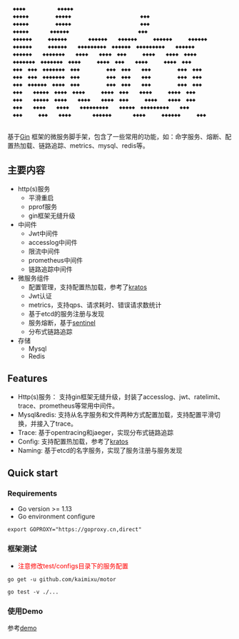```　　　　　　　　　　　　　　　　　　　　　　　　　　　　　　　　　　　　　　　　　　　　　　　　　　
　◆◆◆◆　　　　　　◆◆◆◆◆　　　　　　　　　　　　　　　　　　　　　　　　　　　　　　　　　　　　　
　◆◆◆◆◆　　　　　◆◆◆◆◆　　　　　　　　　　　　　◆◆◆　　　　　　　　　　　　　　　　　　　　　
　◆◆◆◆◆　　　　　◆◆◆◆◆　　　　　　　　　　　　　◆◆◆　　　　　　　　　　　　　　　　　　　　　
　◆◆◆◆◆　　　　◆◆◆◆◆◆　　　　　　　　　　　　　◆◆◆　　　　　　　　　　　　　　　　　　　　　
　◆◆◆◆◆◆　　　◆◆◆◆◆◆　　　　◆◆◆◆◆◆　　◆◆◆◆◆◆　　　◆◆◆◆◆◆　　　◆◆◆◆◆◆　
　◆◆◆◆◆◆　　　◆◆◆◆◆◆　　◆◆◆◆◆◆◆◆◆　◆◆◆◆◆◆　◆◆◆◆◆◆◆◆◆　　◆◆◆◆◆◆　
　◆◆◆◆◆◆　　◆◆◆◆◆◆◆　　◆◆◆◆　　◆◆◆◆　◆◆◆　　　◆◆◆◆　　◆◆◆◆　◆◆◆◆　　　
　◆◆◆◆◆◆◆　◆◆◆◆◆◆◆　◆◆◆◆　　　◆◆◆◆　◆◆◆　　◆◆◆◆　　　◆◆◆◆　◆◆◆　　　　
　◆◆◆　◆◆◆　◆◆◆◆◆◆◆　◆◆◆　　　　　◆◆◆　◆◆◆　　◆◆◆　　　　　◆◆◆　◆◆◆　　　　
　◆◆◆　◆◆◆　◆◆◆◆◆◆◆　◆◆◆　　　　　◆◆◆　◆◆◆　　◆◆◆　　　　　◆◆◆　◆◆◆　　　　
　◆◆◆　◆◆◆◆◆◆　◆◆◆◆　◆◆◆　　　　　◆◆◆　◆◆◆　　◆◆◆　　　　　◆◆◆　◆◆◆　　　　
　◆◆◆　　◆◆◆◆◆　◆◆◆◆　◆◆◆◆　　　◆◆◆◆　◆◆◆　　◆◆◆◆　　　◆◆◆◆　◆◆◆　　　　
　◆◆◆　　◆◆◆◆◆　◆◆◆◆　　◆◆◆◆　　◆◆◆◆　◆◆◆　　　◆◆◆◆　　◆◆◆◆　◆◆◆　　　　
　◆◆◆　　◆◆◆◆　　◆◆◆◆　　◆◆◆◆◆◆◆◆◆　　◆◆◆◆◆　◆◆◆◆◆◆◆◆◆　　◆◆◆　　　　
　◆◆◆　　　◆◆◆　　◆◆◆◆　　　　◆◆◆◆◆◆　　　　◆◆◆◆　　　◆◆◆◆◆◆　　　◆◆◆　　　　
　　　　　　　　　　　　　　　　　　　　　　　　　　　　　　　　　　　　　　　　　　　　　　　　　　　　　
```

基于[Gin](https://github.com/gin-gonic/gin) 框架的微服务脚手架，包含了一些常用的功能，如：命字服务、熔断、配置热加载、链路追踪、metrics、mysql、redis等。

## 主要内容
- http(s)服务
  - 平滑重启
  - pprof服务
  - gin框架无缝升级
- 中间件
  - Jwt中间件
  - accesslog中间件
  - 限流中间件
  - prometheus中间件
  - 链路追踪中间件
- 微服务组件
  - 配置管理，支持配置热加载，参考了[kratos](https://github.com/go-kratos/kratos)
  - Jwt认证
  - metrics，支持qps、请求耗时、错误请求数统计
  - 基于etcd的服务注册与发现
  - 服务熔断，基于[sentinel](https://github.com/alibaba/sentinel-golang)
  - 分布式链路追踪
- 存储
  - Mysql
  - Redis
## Features
- Http(s)服务： 支持gin框架无缝升级，封装了accesslog、jwt、ratelimit、trace、prometheus等常用中间件。
- Mysql&redis: 支持从名字服务和文件两种方式配置加载，支持配置平滑切换，并接入了trace。
- Trace: 基于opentracing和jaeger，实现分布式链路追踪
- Config: 支持配置热加载，参考了[kratos](https://github.com/go-kratos/kratos)
- Naming: 基于etcd的名字服务，实现了服务注册与服务发现

## Quick start

### Requirements
- Go version >= 1.13
- Go environment configure

```
export GOPROXY="https://goproxy.cn,direct"
```	

### 框架测试
- <font color=red>注意修改test/configs目录下的服务配置</font>

```shell
go get -u github.com/kaimixu/motor

go test -v ./...

```

### 使用Demo
参考[demo](https://github.com/kaimixu/motor_demo)
